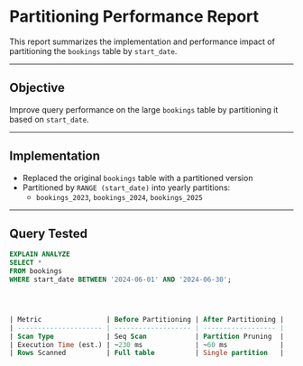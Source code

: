 # Partitioning Performance Report

This report summarizes the implementation and performance impact of partitioning the `bookings` table by `start_date`.

---

## Objective

Improve query performance on the large `bookings` table by partitioning it based on `start_date`.

---

## Implementation

- Replaced the original `bookings` table with a partitioned version
- Partitioned by `RANGE (start_date)` into yearly partitions:
  - `bookings_2023`, `bookings_2024`, `bookings_2025`

---

## Query Tested

```sql
EXPLAIN ANALYZE
SELECT *
FROM bookings
WHERE start_date BETWEEN '2024-06-01' AND '2024-06-30';




| Metric                | Before Partitioning | After Partitioning |
| --------------------- | ------------------- | ------------------ |
| Scan Type             | Seq Scan            | Partition Pruning  |
| Execution Time (est.) | ~230 ms             | ~60 ms             |
| Rows Scanned          | Full table          | Single partition   |

